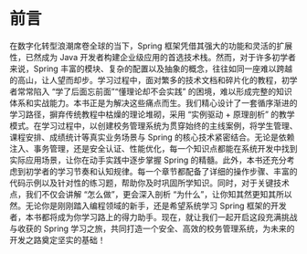 # 前言

在数字化转型浪潮席卷全球的当下，Spring 框架凭借其强大的功能和灵活的扩展性，已然成为 Java 开发者构建企业级应用的首选技术栈。然而，对于许多初学者来说，Spring 丰富的模块、复杂的配置以及抽象的概念，往往如同一座难以跨越的高山，让人望而却步。学习过程中，面对繁多的技术文档和碎片化的教程，初学者常常陷入 “学了后面忘前面”“懂理论却不会实践” 的困境，难以形成完整的知识体系和实战能力。​
本书正是为解决这些痛点而生。我们精心设计了一套循序渐进的学习路径，摒弃传统教程中枯燥的理论堆砌，采用 “实例驱动 + 原理剖析” 的教学模式。在学习过程中，以创建校务管理系统为贯穿始终的主线案例，将学生管理、课程安排、成绩统计等真实业务场景与 Spring 的核心技术紧密结合。无论是依赖注入、事务管理，还是安全认证、性能优化，每一个知识点都能在系统开发中找到实际应用场景，让你在动手实践中逐步掌握 Spring 的精髓。​
此外，本书还充分考虑到初学者的学习节奏和认知规律。每一个章节都配备了详细的操作步骤、丰富的代码示例以及针对性的练习题，帮助你及时巩固所学知识。同时，对于关键技术点，我们不仅会讲解 “怎么做”，更会深入剖析 “为什么”，让你知其然更知其所以然。​
无论你是刚刚踏入编程领域的新手，还是希望系统学习 Spring 框架的开发者，本书都将成为你学习路上的得力助手。现在，就让我们一起开启这段充满挑战与收获的 Spring 学习之旅，共同打造一个安全、高效的校务管理系统，为未来的开发之路奠定坚实的基础！
